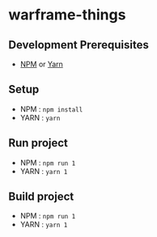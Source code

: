 # warframe-things

## Development Prerequisites
- [NPM](https://blog.teamtreehouse.com/install-node-js-npm-windows) or [Yarn](https://yarnpkg.com/lang/en/docs/install/#windows-stable)

## Setup
- NPM : `npm install`
- YARN : `yarn`

## Run project
- NPM : `npm run 1`
- YARN : `yarn 1`
  
## Build project
- NPM : `npm run 1`
- YARN : `yarn 1`

